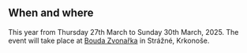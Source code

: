 
## When and where

This year from Thursday 27th March to Sunday 30th March, 2025. The event will take place at [Bouda Zvonařka](https://www.boudazvonarka.cz/) in Strážné, Krkonoše.
